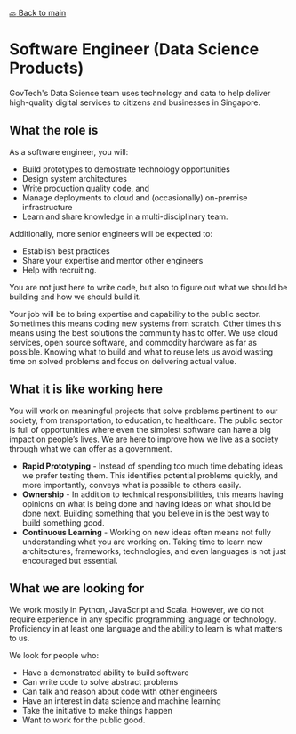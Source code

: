 [:back: Back to main](README.md)

# Software Engineer (Data Science Products)

GovTech's Data Science team uses technology and data to help deliver high-quality digital services to citizens and businesses in Singapore.

## What the role is

As a software engineer, you will:

- Build prototypes to demostrate technology opportunities
- Design system architectures
- Write production quality code, and
- Manage deployments to cloud and (occasionally) on-premise infrastructure
- Learn and share knowledge in a multi-disciplinary team.

Additionally, more senior engineers will be expected to:

- Establish best practices
- Share your expertise and mentor other engineers
- Help with recruiting.

You are not just here to write code, but also to figure out what we should be building and how we should build it. 

Your job will be to bring expertise and capability to the public sector. Sometimes this means coding new systems from scratch. Other times this means using the best solutions the community has to offer. We use cloud services, open source software, and commodity hardware as far as possible. Knowing what to build and what to reuse lets us avoid wasting time on solved problems and focus on delivering actual value. 

## What it is like working here

You will work on meaningful projects that solve problems pertinent to our society, from transportation, to education, to healthcare. The public sector is full of opportunities where even the simplest software can have a big impact on people’s lives. We are here to improve how we live as a society through what we can offer as a government. 

- **Rapid Prototyping** - Instead of spending too much time debating ideas we prefer testing them. This identifies potential problems quickly, and more importantly, conveys what is possible to others easily. 
- **Ownership** - In addition to technical responsibilities, this means having opinions on what is being done and having ideas on what should be done next. Building something that you believe in is the best way to build something good. 
- **Continuous Learning** - Working on new ideas often means not fully understanding what you are working on. Taking time to learn new architectures, frameworks, technologies, and even languages is not just encouraged but essential. 

## What we are looking for

We work mostly in Python, JavaScript and Scala. However, we do not require experience in any specific programming language or technology. Proficiency in at least one language and the ability to learn is what matters to us. 

We look for people who:

- Have a demonstrated ability to build software
- Can write code to solve abstract problems
- Can talk and reason about code with other engineers
- Have an interest in data science and machine learning
- Take the initiative to make things happen
- Want to work for the public good.

